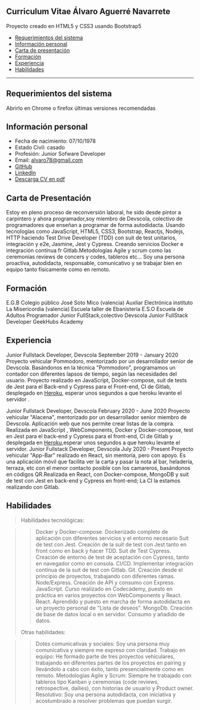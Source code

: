 ## Curriculum Vitae Álvaro Aguerré Navarrete

Proyecto creado en HTML5 y CSS3 usando Bootstrap5

- [Requerimientos del sistema](#requerimientos-del-sistema)
- [Información personal](#informacion-personal)
- [Carta de presentación](#carta-de-presentacion)
- [Formación](#formacion)
- [Experiencia](#experiencia)
- [Habilidades](#habilidades)


______________________________________________________________________________


## Requerimientos del sistema

  Abrirlo en Chrome o firefox últimas versiones recomendadas


## Información personal

  - Fecha de nacimiento: 07/10/1978
  - Estado Civil: casado
  - Profesión: Junior Sofware Developer
  - Email: alvaro78@gmail.com
  - [GitHub](https://github.com/Alvaro-78) 
  - [LinkedIn](https://www.linkedin.com/in/%C3%A1lvaro-aguerr%C3%A9-navarrete-3833a01b3/)
  - [Descarga CV en pdf](./pdf/cv-álvaro.pdf)

## Carta de Presentación 
  Estoy en pleno proceso de reconversión laboral, he sido desde pintor a carpintero y ahora programador,soy miembro de Devscola, colectivo de programadores que enseñan a programar de forma autodidacta.
  Usando tecnologías como JavaScript, HTML5, CSS3, Bootstrap, Reactjs, Nodejs, HTTP haciendo Test Drive Developer (TDD) con suit de test unitarios, integración y e2e, Jasmine, Jest y Cypress.
  Creando servicios Docker e integración contínua fr Gitlab.Metodologías Agile y scrum como las ceremonias reviews de concers y codes, tableros etc... Soy una persona proactiva, autodidacta, responsable, comunicativo y se trabajar bien en equipo tanto físicamente como en remoto.
             
## Formación 

  E.G.B Colegio público José Soto Mico (valencia)
  Auxliar Electrónica instituto La Misericordia (valencia)
  Escuela taller de Ebanistería 
  E.S.O Escuela de Adultos
  Programador Junior  FullStack,colectivo Devscola
  Junior FullStack Developer GeekHubs Academy
          
## Experiencia

  Junior Fullstack Developer, Devscola September 2019 - January 2020
  Proyecto vehicular Pommodoro, mentorizado por un desarrollador senior de Devscola.
  Basándonos en la técnica "Pommodoro", programamos un contador con diferentes
  lapsos de tiempo, según las necesidades del usuario.
  Proyecto realizado en JavaScript, Docker-compose, suit de tests de Jest para
  el Back-end y Cypress para el Front-end, CI de Gitlab, desplegado en  [Heroku](https://app-squadpomodoro.herokuapp.com), esperar unos segundos a que heroku levante el servidor .

  Junior Fullstack Developer, Devscola February 2020 - June 2020
  Proyecto vehicular "Alacena", mentorizado por un desarrollador senior miembro de Devscola.
  Aplicación web que nos permite crear listas de la compra. Realizada en JavaScript ,
  WebComponents, Docker y Docker-compose, test en Jest para el back-end y Cypress para el front-end, CI de Gitlab y desplegada en
  [Heroku](https://alacenakillers-app.herokuapp.com),esperar unos segundos a que heroku levante el servidor.
  Junior Fullstack Developer, Devscola July 2020 - Present
  Proyecto vehicular "App-Bar" realizado en React, sin mentoría, pero con apoyo.
  Es una aplicación móvil que facilita ver la carta y pasar la nota al bar, heladería, terraza, etc con
  el menor contacto posible con los camareros, basándonos en códigos QR.Realizada en React, con Docker-compose,
  MongoDB y suit de test con Jest en back-end y Cypress en front-end; La CI la estamos realizando con Gitlab.

##  Habilidades
  > Habilidades tecnológicas:
   
  >>  Docker y Docker-compose. Dockerizado completo de aplicación con diferentes servicios y el entorno necesario
      Suit de test con Jest. Creación de la suit de test con Jest tanto en front como en back y hacer TDD.
      Suit de Test Cypress. Creación de entorno de test de aceptación con Cypress, tanto en navegador como en consola.
      CI/CD. Implementar integración contínua de la suit de test con Gitlab.
      Git. Creación desde el principio de proyectos, trabajando con diferentes ramas.
      Node/Express. Creación de API y consumo con Express.
      JavaScript. Curso realizado en Codecademy, puesto en práctica en varios proyectos con WebComponents y React.
      React. Aprendido y puesto en marcha de forma autodidacta en un proyecto personal de "Lista de deseos".
      MongoDb. Creación de base de datos local o en servidor. Consumo y añadido de datos.
  >      
  > Otras habilidades:

  >>  Dotes comunicativas y sociales: Soy una persona muy comunicativa y siempre me expreso con claridad.
      Trabajo en equipo: He formado parte de tres proyectos vehiculares, trabajando en diferentes partes de los proyectos en pairing y llevándolo a cabo con éxito, tanto presencialmente como en remoto.
      Metodologías Agile y Scrum: Siempre he trabajado con tableros tipo Kanban y ceremonias (code reviews, retrospective, dailies), con historias de usuario y Product owner.
      Resolutivo: Soy una persona autodidacta, con iniciativa y acostumbrado a resolver problemas que puedan surgir.

>